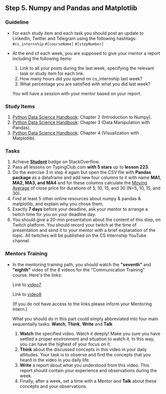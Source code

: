 ## Step 5. Numpy and Pandas and Matplotlib

### Guideline

- For each study item and each task you should post an update to LinkedIn, Twitter and Telegram using the following hashtags:
`#cs_internship`
`#[courseName]`
`#[stepNumber]`

- At the end of each week, you are supposed to give your mentor a report including the following items:
  1. Link to all your posts during the last week, specifying the relevant task or study item for each link.
  2. How many hours did you spend on cs_internship last week?
  3. What percentage you are satisfied with what you did last week?
  
  You will have a session with your mentor based on your report.
  
  
### Study Items

  1. [Python Data Science Handbook](README.md): Chapter 2 (Introduction to Numpy).
  2. [Python Data Science Handbook](README.md): Chapter 3 (Data Manipulation with Pandas).
  3. [Python Data Science Handbook](README.md): Chapter 4 (Visualization with Matplotlib).

### Tasks

 1. Achieve [**Student**](https://stackoverflow.com/help/badges/2/student) badge on StackOverflow.
 2. Pass all lessons on TypingClub.com **with 5 stars** up to **lesson 223**.
 3. Do the exercise 3 in step 4 again but open the CSV file with **Pandas** **package** as a dataframe and add new four columns to it with name **MA1, MA2, MA3, and MA4** and for these columns calculate the [Moving Average](https://en.wikipedia.org/wiki/Moving_average) of close price for durations of 5, 10, 15, and 30 (N=5, 10, 15, and 30).
 4. Find at least 5 other online resources about numpy & pandas & matplotlib, and explain why you chose them.
 5. Exactly **7 days** before your deadline, ask your mentor to arrange a twitch time for you on your deadline day.
 6. You should give a 20-min presentation about the content of this step, on Twitch platform. You should record your twitch at the time of presentation and send it to your mentor with a brief explanation of the topic. All twitches will be published on the CS Internship YouTube channel.


### Mentors Training

- In the mentoring training path, you should watch the **"seventh"** and **"eighth"** video of the 8 videos for the "Communication Training" course.  Here's the links:

  Link to [video7](https://drive.google.com/file/d/167Io_enDD8FHxwt5LBc7YNXCzfIuRC8D/view?usp=sharing)

  Link to [video8](https://drive.google.com/file/d/1KcyLrVv_CBgSwF6kFpGSvQ9D5SjFT0Gt/view?usp=sharing)
  
  (If you do not have access to the links please inform your Mentoring Intern.)

  What you should do in this part could simply abbreviated into four main sequentially tasks: **Watch**, **Think**, **Write** and **Talk**
  1. **Watch** the specified video. Watch it deeply! Make you sure you have settled a proper environment and situation to watch it. In this way, you can have the highest of your focus on it.
  2. **Think** about the discussed concepts in this video in your daily attitudes. Your task is to observe and find the concepts that you heard in the video in you daily life. 
  3. **Write** a report about what you understood from this video. This report should contain your experience and observations during the week.
  4.  Finally, after a week, set a time with a Mentor and **Talk** about these concepts and your observations.